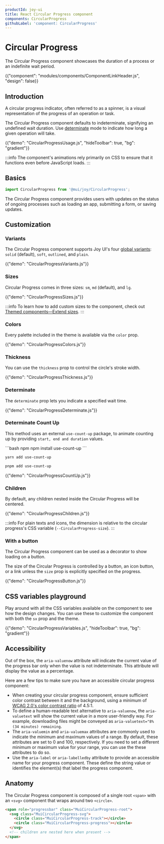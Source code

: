 ```yaml
---
productId: joy-ui
title: React Circular Progress component
components: CircularProgress
githubLabel: 'component: CircularProgress'
---
```


# Circular Progress

<p class="description">The Circular Progress component showcases the duration of a process or an indefinite wait period.</p>

{{"component": "modules/components/ComponentLinkHeader.js", "design": false}}

## Introduction

A circular progress indicator, often referred to as a spinner, is a visual representation of the progress of an operation or task.

The Circular Progress component defaults to indeterminate, signifying an undefined wait duration.
Use [determinate](#determinate) mode to indicate how long a given operation will take.

{{"demo": "CircularProgressUsage.js", "hideToolbar": true, "bg": "gradient"}}

:::info
The component's animations rely primarily on CSS to ensure that it functions even before JavaScript loads.
:::

## Basics

```jsx
import CircularProgress from '@mui/joy/CircularProgress';
```

The Circular Progress component provides users with updates on the status of ongoing processes such as loading an app, submitting a form, or saving updates.

## Customization

### Variants

The Circular Progress component supports Joy UI's four [global variants](/joy-ui/main-features/global-variants/): `solid` (default), `soft`, `outlined`, and `plain`.

{{"demo": "CircularProgressVariants.js"}}

### Sizes

Circular Progress comes in three sizes: `sm`, `md` (default), and `lg`.

{{"demo": "CircularProgressSizes.js"}}

:::info
To learn how to add custom sizes to the component, check out [Themed components—Extend sizes](/joy-ui/customization/themed-components/#extend-sizes).
:::

### Colors

Every palette included in the theme is available via the `color` prop.

{{"demo": "CircularProgressColors.js"}}

### Thickness

You can use the `thickness` prop to control the circle's stroke width.

{{"demo": "CircularProgressThickness.js"}}

### Determinate

The `determinate` prop lets you indicate a specified wait time.

{{"demo": "CircularProgressDeterminate.js"}}

### Determinate Count Up

This method uses an external `use-count-up` package, to animate counting up by providing `start, end and duration` values.

<codeblock storageKey="package-manager">
```bash npm
npm install use-count-up
```

```bash yarn
yarn add use-count-up
```

```bash pnpm
pnpm add use-count-up
```

</codeblock>

{{"demo": "CircularProgressCountUp.js"}}

### Children

By default, any children nested inside the Circular Progress will be centered.

{{"demo": "CircularProgressChildren.js"}}

:::info
For plain texts and icons, the dimension is relative to the circular progress's CSS variable (`--CircularProgress-size`).
:::

### With a button

The Circular Progress component can be used as a decorator to show loading on a button.

The size of the Circular Progress is controlled by a button, an icon button, or a link unless the `size` prop is explicitly specified on the progress.

{{"demo": "CircularProgressButton.js"}}

## CSS variables playground

Play around with all the CSS variables available on the component to see how the design changes.
You can use these to customize the component with both the `sx` prop and the theme.

{{"demo": "CircularProgressVariables.js", "hideToolbar": true, "bg": "gradient"}}

## Accessibility

Out of the box, the `aria-valuenow` attribute will indicate the current value of the progress bar only when the value is not indeterminate.
This attribute will display the value as a percentage.

Here are a few tips to make sure you have an accessible circular progress component:

- When creating your circular progress component, ensure sufficient color contrast between it and the background, using a minimum of [WCAG 2.0's color contrast ratio](https://www.w3.org/TR/UNDERSTANDING-WCAG20/visual-audio-contrast-contrast.html) of 4.5:1.
- To define a human-readable text alternative to `aria-valuenow`, the `aria-valuetext` will show the current value in a more user-friendly way.
  For example, downloading files might be conveyed as `aria-valuetext="8% (34 minutes) remaining`.
- The `aria-valuemin` and `aria-valuemax` attributes are commonly used to indicate the minimum and maximum values of a range.
  By default, these attributes are set to 0 and 100, respectively.
  If you need to set a different minimum or maximum value for your range, you can use the these attributes to do so.
- Use the `aria-label` or `aria-labelledby` attribute to provide an accessible name for your progress component.
  These define the string value or identifies the element(s) that label the progress component.

## Anatomy

The Circular Progress component is composed of a single root `<span>` with an `<svg>` component that wraps around two `<circle>`.

```html
<span role="progressbar" class="MuiCircularProgress-root">
  <svg class="MuiCircularProgress-svg">
    <circle class="MuiCircularProgress-track"></circle>
    <circle class="MuiCircularProgress-progress"></circle>
  </svg>
  <!-- children are nested here when present -->
</span>
```
